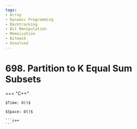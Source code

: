 ```yaml
---
tags:
- Array
- Dynamic Programming
- Backtracking
- Bit Manipulation
- Memoization
- Bitmask
- Unsolved
---
```



# 698. Partition to K Equal Sum Subsets

=== "C++"

    $Time: O()$

    $Space: O()$

    ```c++
    ```